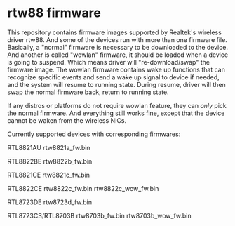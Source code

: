 rtw88 firmware
================

This repository contains firmware images supported by Realtek's wireless
driver rtw88. And some of the devices run with more than one firmware
file. Basically, a "normal" firmware is necessary to be downloaded to
the device.
And another is called "wowlan" firmware, it should be loaded when a
device is going to suspend. Which means driver will "re-download/swap"
the firmware image. The wowlan firmware contains wake up functions that
can recognize specific events and send a wake up signal to device if
needed, and the system will resume to running state. During resume,
driver will then swap the normal firmware back, return to running state.

If any distros or platforms do not require wowlan feature, they can
_only_ pick the normal firmware. And everything still works fine,
except that the device cannot be waken from the wireless NICs.

Currently supported devices with corresponding firmwares:

RTL8821AU
    rtw8821a_fw.bin

RTL8822BE
    rtw8822b_fw.bin

RTL8821CE
    rtw8821c_fw.bin

RTL8822CE
    rtw8822c_fw.bin
    rtw8822c_wow_fw.bin

RTL8723DE
    rtw8723d_fw.bin

RTL8723CS/RTL8703B
    rtw8703b_fw.bin
    rtw8703b_wow_fw.bin
